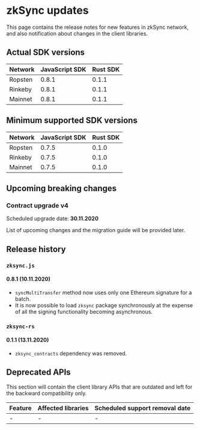 # zkSync updates

This page contains the release notes for new features in zkSync network, and also notification about changes in the
client libraries.

## Actual SDK versions

| Network | JavaScript SDK | Rust SDK |
| ------- | -------------- | -------- |
| Ropsten | 0.8.1          | 0.1.1    |
| Rinkeby | 0.8.1          | 0.1.1    |
| Mainnet | 0.8.1          | 0.1.1    |

## Minimum supported SDK versions

| Network | JavaScript SDK | Rust SDK |
| ------- | -------------- | -------- |
| Ropsten | 0.7.5          | 0.1.0    |
| Rinkeby | 0.7.5          | 0.1.0    |
| Mainnet | 0.7.5          | 0.1.0    |

## Upcoming breaking changes

### Contract upgrade v4

Scheduled upgrade date: **30.11.2020**

List of upcoming changes and the migration guide will be provided later.

## Release history

### `zksync.js`

#### 0.8.1 (10.11.2020)

- `syncMultiTransfer` method now uses only one Ethereum signature for a batch.
- It is now possible to load `zksync` package synchronously at the expense of all the signing functionality becoming
  asynchronous.

### `zksync-rs`

#### 0.1.1 (13.11.2020)

- `zksync_contracts` dependency was removed.

## Deprecated APIs

This section will contain the client library APIs that are outdated and left for the backward compatibility only.

| Feature | Affected libraries | Scheduled support removal date |
| ------- | ------------------ | ------------------------------ |
| -       | -                  | -                              |
